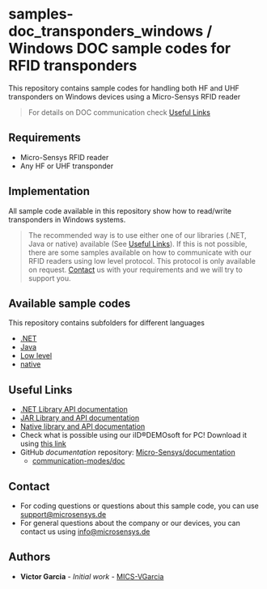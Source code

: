 # samples-doc_transponders_windows / Windows DOC sample codes for RFID transponders
This repository contains sample codes for handling both HF and UHF transponders on Windows devices using a Micro-Sensys RFID reader

> For details on DOC communication check [Useful Links](#Useful-Links) 

## Requirements
* Micro-Sensys RFID reader
* Any HF or UHF transponder

## Implementation
All sample code available in this repository show how to read/write transponders in Windows systems. 
> The recommended way is to use either one of our libraries (.NET, Java or native) available (See [Useful Links](#Useful-Links)). 
> If this is not possible, there are some samples available on how to communicate with our RFID readers using low level protocol. This protocol is only available on request. [Contact](#Contact) us with your requirements and we will try to support you.

## Available sample codes
This repository contains subfolders for different languages
 * [.NET](dotnet)
 * [Java](java)
 * [Low level](lowlevel)
 * [native](native)

## Useful Links
* [.NET Library API documentation](https://www.microsensys.de/downloads/DevSamples/Libraries/Windows/)
* [JAR Library and API documentation](https://www.microsensys.de/downloads/DevSamples/Libraries/Windows/microsensysRFID%20-%20jar%20library/)
* [Native library and API documentation](https://www.microsensys.de/downloads/DevSamples/Libraries/Windows/iID%20driver%20engine%20-%20Native%20driver/)
* Check what is possible using our iID®DEMOsoft for PC! Download it using [this link](https://www.microsensys.de/downloads/CDContent/Install/iID%c2%ae%20DEMOsoft.zip)
* GitHub *documentation* repository: [Micro-Sensys/documentation](https://github.com/Micro-Sensys/documentation)
	* [communication-modes/doc](https://github.com/Micro-Sensys/documentation/tree/master/communication-modes/doc)

## Contact

* For coding questions or questions about this sample code, you can use [support@microsensys.de](mailto:support@microsensys.de)
* For general questions about the company or our devices, you can contact us using [info@microsensys.de](mailto:info@microsensys.de)

## Authors

* **Victor Garcia** - *Initial work* - [MICS-VGarcia](https://github.com/MICS-VGarcia/)
